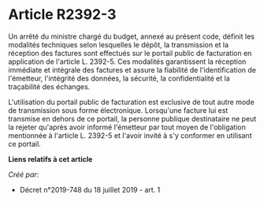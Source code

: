 # Article R2392-3

Un arrêté du ministre chargé du budget, annexé au présent code, définit les modalités techniques selon lesquelles le dépôt,
la transmission et la réception des factures sont effectués sur le portail public de facturation en application de l'article
L. 2392-5. Ces modalités garantissent la réception immédiate et intégrale des factures et assure la fiabilité de
l'identification de l'émetteur, l'intégrité des données, la sécurité, la confidentialité et la traçabilité des échanges.

L'utilisation du portail public de facturation est exclusive de tout autre mode de transmission sous forme électronique.
Lorsqu'une facture lui est transmise en dehors de ce portail, la personne publique destinataire ne peut la rejeter qu'après
avoir informé l'émetteur par tout moyen de l'obligation mentionnée à l'article L. 2392-5 et l'avoir invité à s'y conformer en
utilisant ce portail.

**Liens relatifs à cet article**

_Créé par_:

  - Décret n°2019-748 du 18 juillet 2019 - art. 1
